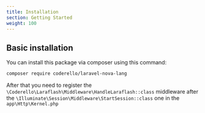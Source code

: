```yaml
---
title: Installation
section: Getting Started
weight: 100
---
```


## Basic installation

You can install this package via composer using this command:

```bash
composer require coderello/laravel-nova-lang 
```

After that you need to register the `\Coderello\Laraflash\Middleware\HandleLaraflash::class` middleware after the `\Illuminate\Session\Middleware\StartSession::class` one in the `app\Http\Kernel.php`

